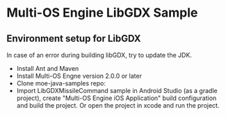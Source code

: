 Multi-OS Engine LibGDX Sample
===================================

Environment setup for LibGDX
----------------------------

In case of an error during building libGDX, try to update the JDK.

- Install Ant and Maven
- Install Multi-OS Engne version 2.0.0 or later
- Clone moe-java-samples repo:
- Import LibGDXMissileCommand sample in Android Studio (as a gradle project), create "Multi-OS Engine iOS Application" build configuration and build the project. Or open the project in xcode and run the project.